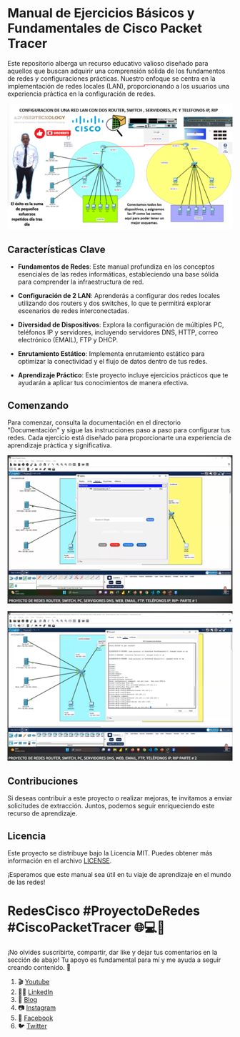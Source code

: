 # Manual de Ejercicios Básicos y Fundamentales de Cisco Packet Tracer

Este repositorio alberga un recurso educativo valioso diseñado para aquellos que buscan adquirir una comprensión sólida de los fundamentos de redes y configuraciones prácticas. Nuestro enfoque se centra en la implementación de redes locales (LAN), proporcionando a los usuarios una experiencia práctica en la configuración de redes.

![PORTADA](PORTADA.png)


## Características Clave

- **Fundamentos de Redes**: Este manual profundiza en los conceptos esenciales de las redes informáticas, estableciendo una base sólida para comprender la infraestructura de red.

- **Configuración de 2 LAN**: Aprenderás a configurar dos redes locales utilizando dos routers y dos switches, lo que te permitirá explorar escenarios de redes interconectadas.

- **Diversidad de Dispositivos**: Explora la configuración de múltiples PC, teléfonos IP y servidores, incluyendo servidores DNS, HTTP, correo electrónico (EMAIL), FTP y DHCP.

- **Enrutamiento Estático**: Implementa enrutamiento estático para optimizar la conectividad y el flujo de datos dentro de tus redes.

- **Aprendizaje Práctico**: Este proyecto incluye ejercicios prácticos que te ayudarán a aplicar tus conocimientos de manera efectiva.

## Comenzando

Para comenzar, consulta la documentación en el directorio "Documentación" y sigue las instrucciones paso a paso para configurar tus redes. Cada ejercicio está diseñado para proporcionarte una experiencia de aprendizaje práctica y significativa.

[![Video 1](video2.png)](https://www.youtube.com/watch?v=Ezj9aN2xD7w)

[![Video 2](video1.png)](https://www.youtube.com/watch?v=jbecZXNd8H4)


## Contribuciones

Si deseas contribuir a este proyecto o realizar mejoras, te invitamos a enviar solicitudes de extracción. Juntos, podemos seguir enriqueciendo este recurso de aprendizaje.

## Licencia

Este proyecto se distribuye bajo la Licencia MIT. Puedes obtener más información en el archivo [LICENSE](LICENSE).

¡Esperamos que este manual sea útil en tu viaje de aprendizaje en el mundo de las redes!

# RedesCisco #ProyectoDeRedes #CiscoPacketTracer 🌐💻📡

¡No olvides suscribirte, compartir, dar like y dejar tus comentarios en la sección de abajo! Tu apoyo es fundamental para mí y me ayuda a seguir creando contenido. 💚

1. 🎬 [Youtube](https://www.youtube.com/@JuancitoPenaV)
2. 👨‍💼 [LinkedIn](https://www.linkedin.com/in/juancitope%C3%B1a/)
3. 📰 [Blog](https://advisertecnology.com/)
4. 📷 [Instagram](https://www.instagram.com/juancito.pena.v/)
5. 📑 [Facebook](https://www.facebook.com/juancito.p.v)
6. 🐦 [Twitter](https://twitter.com/JuancitoPenaV)
